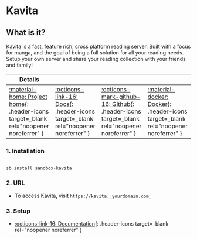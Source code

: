 # Kavita

## What is it?

[Kavita](http://www.kavitareader.com/) is a fast, feature rich, cross platform reading server. Built with a focus for manga, and the goal of being a full solution for all your reading needs. Setup your own server and share your reading collection with your friends and family!

| Details     |             |             |             |
|-------------|-------------|-------------|-------------|
| [:material-home: Project home](http://www.kavitareader.com/){: .header-icons target=_blank rel="noopener noreferrer" } | [:octicons-link-16: Docs](https://wiki.kavitareader.com/){: .header-icons target=_blank rel="noopener noreferrer" } | [:octicons-mark-github-16: Github](https://github.com/Kareadita/Kavita){: .header-icons target=_blank rel="noopener noreferrer" } | [:material-docker: Docker](https://hub.docker.com/r/kizaing/kavita){: .header-icons target=_blank rel="noopener noreferrer" }|

### 1. Installation

``` shell

sb install sandbox-kavita

```

### 2. URL

- To access Kavita, visit `https://kavita._yourdomain.com_`

### 3. Setup

- [:octicons-link-16: Documentation](https://wiki.kavitareader.com/){: .header-icons target=_blank rel="noopener noreferrer" }
